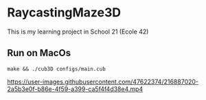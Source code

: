 # RaycastingMaze3D
This is my learning project in School 21 (Ecole 42)

## Run on MacOs
``make && ./cub3D configs/main.cub``


https://user-images.githubusercontent.com/47622374/216887020-2a5b3e0f-b86e-4f59-a399-ca5f4f4d38e4.mp4

